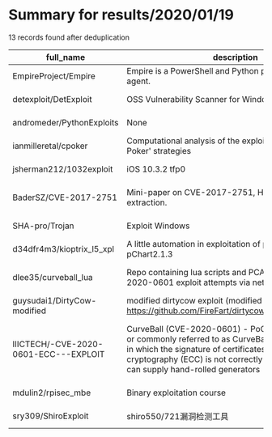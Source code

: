 
# Summary for results/2020/01/19
    
13 records found after deduplication

| full_name | description | html_url | matched_list | matched_count | pushed_at | size | stargazers_count | language | forks_count | vul_ids |
|---------------------------------------|------------------------------------------------------------------------------------------------------------------------------------------------------------------------------------------------------------------------------------------------------------------|----------------------------------------------------------|--------------------------------------------------------------------|-----------------|---------------------------|--------|--------------------|------------|---------------|-------------------|
| EmpireProject/Empire | Empire is a PowerShell and Python post-exploitation agent. | https://github.com/EmpireProject/Empire | ['exploit'] | 1 | 2020-01-19 22:50:59+00:00 | 22502 | 6114 | PowerShell | 2358 | [] |
| detexploit/DetExploit | OSS Vulnerability Scanner for Windows Platform | https://github.com/detexploit/DetExploit | ['exploit'] | 1 | 2020-01-19 07:22:56+00:00 | 6322 | 146 | C++ | 14 | [] |
| andromeder/PythonExploits | None | https://github.com/andromeder/PythonExploits | ['exploit'] | 1 | 2020-01-19 20:13:13+00:00 | 22 | 0 | Python | 0 | [] |
| ianmilleretal/cpoker | Computational analysis of the exploitability of 'Chinese Poker' strategies | https://github.com/ianmilleretal/cpoker | ['exploit'] | 1 | 2020-01-19 17:56:20+00:00 | 37225 | 0 | | 0 | [] |
| jsherman212/1032exploit | iOS 10.3.2 tfp0 | https://github.com/jsherman212/1032exploit | ['exploit'] | 1 | 2020-01-19 19:54:06+00:00 | 23 | 4 | C | 2 | [] |
| BaderSZ/CVE-2017-2751 | Mini-paper on CVE-2017-2751, HP EFI password extraction. | https://github.com/BaderSZ/CVE-2017-2751 | ['cve-2'] | 1 | 2020-01-19 00:48:07+00:00 | 82 | 1 | TeX | 0 | ['CVE-2017-2751'] |
| SHA-pro/Trojan | Exploit Windows | https://github.com/SHA-pro/Trojan | ['exploit'] | 1 | 2020-01-19 10:19:36+00:00 | 18695 | 0 | TeX | 0 | [] |
| d34dfr4m3/kioptrix_l5_xpl | A little automation in exploitation of phptax 0.8 and pChart2.1.3 | https://github.com/d34dfr4m3/kioptrix_l5_xpl | ['exploit'] | 1 | 2020-01-19 11:15:21+00:00 | 6 | 0 | Shell | 0 | [] |
| dlee35/curveball_lua | Repo containing lua scripts and PCAP to find CVE-2020-0601 exploit attempts via network traffic | https://github.com/dlee35/curveball_lua | ['exploit'] | 1 | 2020-01-19 21:25:53+00:00 | 631 | 0 | Lua | 0 | ['CVE-2020-0601'] |
| guysudai1/DirtyCow-modified | modified dirtycow exploit (modified from firefart https://github.com/FireFart/dirtycow/blob/master/dirty.c) | https://github.com/guysudai1/DirtyCow-modified | ['exploit'] | 1 | 2020-01-19 18:42:33+00:00 | 2 | 0 | C | 0 | [] |
| IIICTECH/-CVE-2020-0601-ECC---EXPLOIT | CurveBall (CVE-2020-0601) - PoC CVE-2020-0601, or commonly referred to as CurveBall, is a vulnerability in which the signature of certificates using elliptic curve cryptography (ECC) is not correctly verified. Attackers can supply hand-rolled generators | https://github.com/IIICTECH/-CVE-2020-0601-ECC---EXPLOIT | ['attack poc', 'cve poc', 'cve-2', 'exploit', 'vulnerability poc'] | 5 | 2020-01-19 18:26:33+00:00 | 2822 | 1 | Ruby | 0 | ['CVE-2020-0601'] |
| mdulin2/rpisec_mbe | Binary exploitation course | https://github.com/mdulin2/rpisec_mbe | ['exploit'] | 1 | 2020-01-19 20:27:29+00:00 | 3573 | 0 | Python | 0 | [] |
| sry309/ShiroExploit | shiro550/721漏洞检测工具 | https://github.com/sry309/ShiroExploit | ['exploit'] | 1 | 2020-01-19 03:02:45+00:00 | 2059 | 1 | | 4 | [] |
